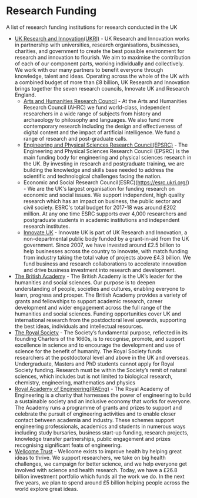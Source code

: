# Research Funding
A list of research funding institutions for research conducted in the UK

- [UK Research and Innovation(UKRI)](https://www.ukri.org/) - UK Research and Innovation works in partnership with universities, research organisations, businesses, charities, and government to create the best possible environment for research and innovation to flourish. We aim to maximise the contribution of each of our component parts, working individually and collectively. We work with our many partners to benefit everyone through knowledge, talent and ideas. Operating across the whole of the UK with a combined budget of more than £8 billion, UK Research and Innovation brings together the seven research councils, Innovate UK and Research England.
  - [Arts and Humanities Research Council](https://ahrc.ukri.org/) - At the Arts and Humanities Research Council (AHRC) we fund world-class, independent researchers in a wide range of subjects from history and archaeology to philosophy and languages. We also fund more contemporary research including the design and effectiveness of digital content and the impact of artificial intelligence. We fund a range of research and post-graduate calls.
  - [Engineering and Physical Sciences Research Council(EPSRC)](https://epsrc.ukri.org/) - The Engineering and Physical Sciences Research Council (EPSRC) is the main funding body for engineering and physical sciences research in the UK. By investing in research and postgraduate training, we are building the knowledge and skills base needed to address the scientific and technological challenges facing the nation. 
  - Economic and Social Research Council(ESRC)(https://esrc.ukri.org/) - We are the UK's largest organisation for funding research on economic and social issues. We support independent, high quality research which has an impact on business, the public sector and civil society. ESRC's total budget for 2017-18 was around £202 million. At any one time ESRC supports over 4,000 researchers and postgraduate students in academic institutions and independent research institutes.
  - [Innovate UK](https://www.gov.uk/government/organisations/innovate-uk) - Innovate UK is part of UK Research and Innovation, a non-departmental public body funded by a grant-in-aid from the UK government. Since 2007, we have invested around £2.5 billion to help businesses across the country to innovate, with match funding from industry taking the total value of projects above £4.3 billion. We fund business and research collaborations to accelerate innovation and drive business investment into research and development.
- [The British Academy](https://www.thebritishacademy.ac.uk/) - The British Academy is the UK’s leader for the humanities and social sciences. Our purpose is to deepen understanding of people, societies and cultures, enabling everyone to learn, progress and prosper. The British Academy provides a variety of grants and fellowships to support academic research, career development and wider engagement across the full range of the humanities and social sciences. Funding opportunities cover UK and international research from the postdoctoral level upwards, supporting the best ideas, individuals and intellectual resources.
- [The Royal Society](https://royalsociety.org/) - The Society’s fundamental purpose, reflected in its founding Charters of the 1660s, is to recognise, promote, and support excellence in science and to encourage the development and use of science for the benefit of humanity. The Royal Society funds researchers at the postdoctoral level and above in the UK and overseas. Undergraduate, Masters and PhD students cannot apply for Royal Society funding.
Research must be within the Society’s remit of natural sciences, which includes but is not limited to biological research, chemistry, engineering, mathematics and physics
- [Royal Academy of Engineering(RAEng)](https://www.raeng.org.uk/) - The Royal Academy of Engineering is a charity that harnesses the power of engineering to build a sustainable society and an inclusive economy that works for everyone. The Academy runs a programme of grants and prizes to support and celebrate the pursuit of engineering activities and to enable closer contact between academia and industry. These schemes support engineering professionals, academics and students in numerous ways including study bursaries, business start-up funding, research projects, knowledge transfer partnerships, public engagement and prizes recognising significant feats of engineering.
- [Wellcome Trust](https://wellcome.org/) - Wellcome exists to improve health by helping great ideas to thrive. We support researchers, we take on big health challenges, we campaign for better science, and we help everyone get involved with science and health research. Today, we have a £26.8 billion investment portfolio which funds all the work we do. In the next five years, we plan to spend around £5 billion helping people across the world explore great ideas.
